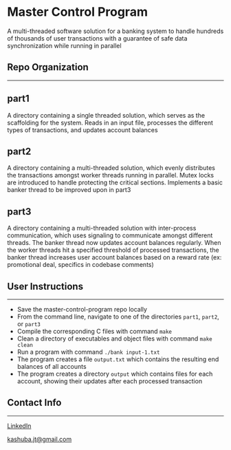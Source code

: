 # Master Control Program

A multi-threaded software solution for a banking system to handle hundreds of thousands of user transactions with a guarantee of safe data synchronization while running in parallel

## Repo Organization
---
## part1

A directory containing a single threaded solution, which serves as the scaffolding for the system. Reads in an input file, processes the different types of transactions, and updates account balances

## part2

A directory containing a multi-threaded solution, which evenly distributes the transactions amongst worker threads running in parallel. Mutex locks are introduced to handle protecting the critical sections. Implements a basic banker thread to be improved upon in part3

## part3

A directory containing a multi-threaded solution with inter-process communication, which uses signaling to communicate amongst different threads. The banker thread now updates account balances regularly. When the worker threads hit a specified threshold of processed transactions, the banker thread increases user account balances based on a reward rate (ex: promotional deal, specifics in codebase comments)

## User Instructions
---
* Save the master-control-program repo locally
* From the command line, navigate to one of the directories ```part1```, ```part2```, or ```part3```
* Compile the corresponding C files with command ```make```
* Clean a directory of executables and object files with command ```make clean```
* Run a program with command ```./bank input-1.txt```
* The program creates a file ```output.txt``` which contains the resulting end balances of all accounts
* The program creates a directory ```output``` which contains files for each account, showing their updates after each processed transaction

## Contact Info
---
[LinkedIn](https://www.linkedin.com/in/jtkashuba)

kashuba.jt@gmail.com